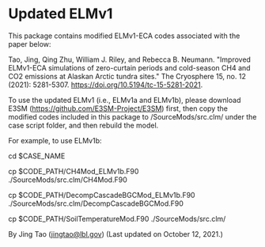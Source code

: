 # Updated ELMv1

This package contains modified ELMv1-ECA codes associated with the paper below:

Tao, Jing, Qing Zhu, William J. Riley, and Rebecca B. Neumann. "Improved ELMv1-ECA simulations of zero-curtain periods and cold-season CH4 and CO2 emissions at Alaskan Arctic tundra sites." The Cryosphere 15, no. 12 (2021): 5281-5307. https://doi.org/10.5194/tc-15-5281-2021.

To use the updated ELMv1 (i.e., ELMv1a and ELMv1b), please download E3SM (https://github.com/E3SM-Project/E3SM) first, then copy the modified codes included in this package to /SourceMods/src.clm/ under the case script folder, and then rebuild the model.

For example, to use ELMv1b:

cd $CASE_NAME

cp $CODE_PATH/CH4Mod_ELMv1b.F90 ./SourceMods/src.clm/CH4Mod.F90

cp $CODE_PATH/DecompCascadeBGCMod_ELMv1b.F90 ./SourceMods/src.clm/DecompCascadeBGCMod.F90

cp $CODE_PATH/SoilTemperatureMod.F90 ./SourceMods/src.clm/


By Jing Tao (jingtao@lbl.gov) (Last updated on October 12, 2021.)
